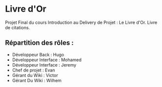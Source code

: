 # Livre d'Or
Projet Final du cours Introduction au Delivery de Projet : Le Livre d'Or.
Livre de citations.

## Répartition des rôles :
- Développeur Back : Hugo
- Développeur Interface : Mohamed
- Développeur Interface : Jeremy
- Chef de projet : Evan
- Gérant du Wiki : Victor
- Gérant Du Wiki : Wilhem 

